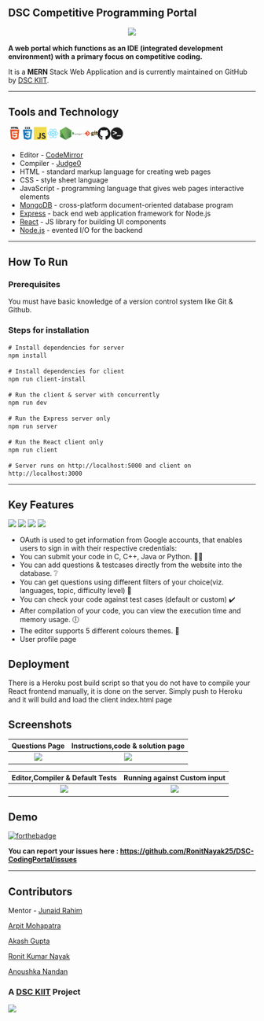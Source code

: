 

## DSC Competitive Programming Portal
<p align="center">
<img src="https://i.imgur.com/m9tnXMu.png" width="800">
 </p>

**A web portal which functions as an IDE (integrated development environment) with a primary focus on competitive coding.** 

It is a **MERN** Stack Web Application and is currently maintained on GitHub by [DSC KIIT](https://dsckiit.tech/).

-----

## Tools and Technology


<img align="left" alt="HTML5" width="26px" src="https://raw.githubusercontent.com/github/explore/80688e429a7d4ef2fca1e82350fe8e3517d3494d/topics/html/html.png" />
<img align="left" alt="CSS3" width="26px" src="https://raw.githubusercontent.com/github/explore/80688e429a7d4ef2fca1e82350fe8e3517d3494d/topics/css/css.png" />
<img align="left" alt="JavaScript" width="26px" src="https://raw.githubusercontent.com/github/explore/80688e429a7d4ef2fca1e82350fe8e3517d3494d/topics/javascript/javascript.png" />
<img align="left" alt="React" width="26px" src="https://raw.githubusercontent.com/github/explore/80688e429a7d4ef2fca1e82350fe8e3517d3494d/topics/react/react.png" />
<img align="left" alt="Node.js" width="26px" src="https://raw.githubusercontent.com/github/explore/80688e429a7d4ef2fca1e82350fe8e3517d3494d/topics/nodejs/nodejs.png" />
<img align="left" alt="MongoDB" width="26px" src="https://raw.githubusercontent.com/github/explore/80688e429a7d4ef2fca1e82350fe8e3517d3494d/topics/mongodb/mongodb.png" />
<img align="left" alt="Git" width="26px" src="https://raw.githubusercontent.com/github/explore/80688e429a7d4ef2fca1e82350fe8e3517d3494d/topics/git/git.png" />
<img align="left" alt="GitHub" width="26px" src="https://raw.githubusercontent.com/github/explore/78df643247d429f6cc873026c0622819ad797942/topics/github/github.png" />
<img align="left" alt="Terminal" width="26px" src="https://raw.githubusercontent.com/github/explore/80688e429a7d4ef2fca1e82350fe8e3517d3494d/topics/terminal/terminal.png" />


<br>
</br>

* Editor - [CodeMirror](https://codemirror.net/)
* Compiler - [Judge0](https://www.judge0.com/)
* HTML - standard markup language for creating web pages
* CSS - style sheet language
* JavaScript - programming language that gives web pages interactive elements
* [MongoDB](https://www.mongodb.com/) - cross-platform document-oriented database program
* [Express](https://expressjs.com/) - back end web application framework for Node.js
* [React](https://reactjs.org/) - JS library for building UI components
* [Node.js](https://nodejs.org/en/) - evented I/O for the backend


-----

## How To Run

### Prerequisites
You must have basic knowledge of a version control system like Git & Github. 

### Steps for installation
```
# Install dependencies for server
npm install

# Install dependencies for client
npm run client-install

# Run the client & server with concurrently
npm run dev

# Run the Express server only
npm run server

# Run the React client only
npm run client

# Server runs on http://localhost:5000 and client on http://localhost:3000

```


-----

## Key Features
<img src="https://img.shields.io/badge/BUILT%20FOR-CODERS%20%3C%2F%3E-red"/> <img src="https://img.shields.io/badge/Heroku-deployed-blueviolet?logo=Heroku&style=flat"/> <img src="https://img.shields.io/badge/Google-OAuth%202.0-blue"/> <img src="https://img.shields.io/badge/JavaScript-79.8%25-yellowgreen?logo=JavaScript" />

- OAuth is used to get information from Google accounts, that enables users to sign in with their respective credentials:
- You can submit your code in C, C++, Java or Python. 👨‍💻
- You can add questions & testcases directly from the website into the database. :grey_question:
- You can get questions using different filters of your choice(viz. languages, topic, difficulty level) :abcd:
- You can check your code against test cases (default or custom) :heavy_check_mark:
- After compilation of your code, you can view the execution time and memory usage. :clock6:
- The editor supports 5 different colours themes. :vertical_traffic_light:
- User profile page

## Deployment
There is a Heroku post build script so that you do not have to compile your React frontend manually, it is done on the server. Simply push to Heroku and it will build and load the client index.html page





## Screenshots
Questions Page                |  Instructions,code & solution page
:-------------------------:|:-------------------------:
![](https://i.imgur.com/FzNixhA.png)  |  ![](https://i.imgur.com/nT7ETvh.png)

Editor,Compiler & Default Tests                |  Running against Custom input
:-------------------------:|:-------------------------:
![](https://i.imgur.com/PW7TAt0.png)  |  ![](https://i.imgur.com/DKQ1uNZ.png)


## Demo
[![forthebadge](https://forthebadge.com/images/badges/check-it-out.svg)](https://dsc-kode.herokuapp.com/)



**You can report your issues here :  https://github.com/RonitNayak25/DSC-CodingPortal/issues**



-----

## Contributors
Mentor - [Junaid Rahim](https://github.com/junaidrahim)

[Arpit Mohapatra](https://github.com/marpit19)

[Akash Gupta](https://github.com/akashgp09)

[Ronit Kumar Nayak](https://github.com/RonitNayak25) 
 
[Anoushka Nandan](https://github.com/anoushkanandan)






### A [DSC KIIT](https://github.com/DSC-KIIT) Project

<img src="https://dev-to-uploads.s3.amazonaws.com/uploads/organization/profile_image/2086/859e9317-d715-4a2b-b88e-61cdfd379039.png" width="100">
